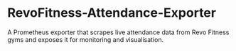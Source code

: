 # RevoFitness-Attendance-Exporter
A Prometheus exporter that scrapes live attendance data from Revo Fitness gyms and exposes it for monitoring and visualisation.
